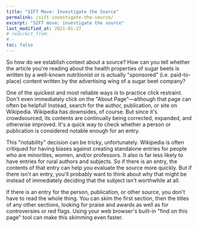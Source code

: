```yaml
---
title: "SIFT Move: Investigate the Source"
permalink: /sift-investigate-the-source/
excerpt: "SIFT move: investigate the source"
last_modified_at: 2021-01-27  
# redirect_from:
# -
toc: false
---
```


So how do we establish context about a source? How can you tell whether the article you're reading about the health properties of sugar beets is written by a well-known nutritionist or is actually "sponsored" (i.e. paid-to-place) content written by the advertising wing of a sugar beet company?  

One of the quickest and most reliable ways is to practice click restraint. Don't even immediately click on the "About Page"—although that page can often be helpful! Instead, search for the author, publication, or site on Wikipedia. Wikipedia has downsides, of course. But since it's crowdsourced, its contents are continually being corrected, expanded, and otherwise improved. It's a quick way to check whether a person or publication is considered notable enough for an entry.  

This "notability" decision can be tricky, unfortunately. Wikipedia is often critiqued for having biases against creating standalone entries for people who are minorities, women, and/or professors. It also is far less likely to have entries for rural authors and subjects. So if there is an entry, the contents of that entry can help you evaluate the source more quickly. But if there isn't an entry, you'll probably want to think about why that might be instead of immediately deciding that the subject isn't worthwhile at all.  

If there is an entry for the person, publication, or other source, you don't have to read the whole thing. You can skim the first section, then the titles of any other sections, looking for praise and awards as well as for controversies or red flags. Using your web browser's built-in "find on this page" tool can make this skimming even faster.  